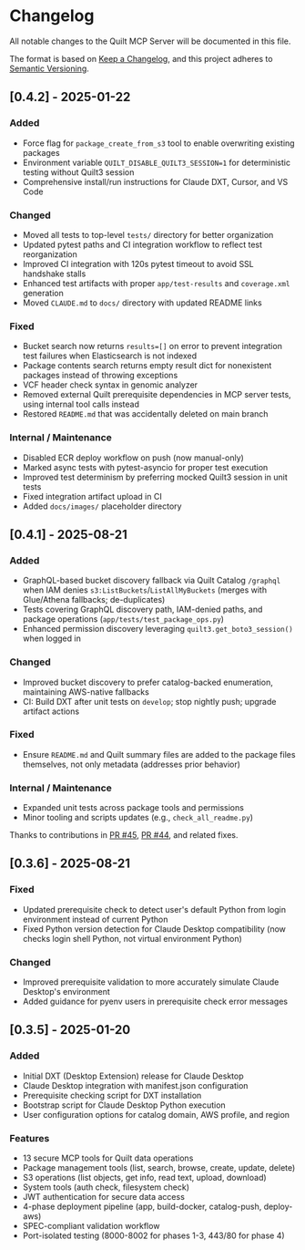 <!-- markdownlint-disable MD025 -->
# Changelog

All notable changes to the Quilt MCP Server will be documented in this file.

The format is based on [Keep a Changelog](https://keepachangelog.com/en/1.0.0/),
and this project adheres to [Semantic Versioning](https://semver.org/spec/v2.0.0.html).

## [0.4.2] - 2025-01-22

### Added

- Force flag for `package_create_from_s3` tool to enable overwriting existing packages
- Environment variable `QUILT_DISABLE_QUILT3_SESSION=1` for deterministic testing without Quilt3 session
- Comprehensive install/run instructions for Claude DXT, Cursor, and VS Code

### Changed

- Moved all tests to top-level `tests/` directory for better organization
- Updated pytest paths and CI integration workflow to reflect test reorganization
- Improved CI integration with 120s pytest timeout to avoid SSL handshake stalls
- Enhanced test artifacts with proper `app/test-results` and `coverage.xml` generation
- Moved `CLAUDE.md` to `docs/` directory with updated README links

### Fixed

- Bucket search now returns `results=[]` on error to prevent integration test failures when Elasticsearch is not indexed
- Package contents search returns empty result dict for nonexistent packages instead of throwing exceptions
- VCF header check syntax in genomic analyzer
- Removed external Quilt prerequisite dependencies in MCP server tests, using internal tool calls instead
- Restored `README.md` that was accidentally deleted on main branch

### Internal / Maintenance

- Disabled ECR deploy workflow on push (now manual-only)
- Marked async tests with pytest-asyncio for proper test execution
- Improved test determinism by preferring mocked Quilt3 session in unit tests
- Fixed integration artifact upload in CI
- Added `docs/images/` placeholder directory

## [0.4.1] - 2025-08-21

### Added

- GraphQL-based bucket discovery fallback via Quilt Catalog `/graphql` when IAM denies `s3:ListBuckets`/`ListAllMyBuckets` (merges with Glue/Athena fallbacks; de-duplicates)
- Tests covering GraphQL discovery path, IAM-denied paths, and package operations (`app/tests/test_package_ops.py`)
- Enhanced permission discovery leveraging `quilt3.get_boto3_session()` when logged in

### Changed

- Improved bucket discovery to prefer catalog-backed enumeration, maintaining AWS-native fallbacks
- CI: Build DXT after unit tests on `develop`; stop nightly push; upgrade artifact actions

### Fixed

- Ensure `README.md` and Quilt summary files are added to the package files themselves, not only metadata (addresses prior behavior)

### Internal / Maintenance

- Expanded unit tests across package tools and permissions
- Minor tooling and scripts updates (e.g., `check_all_readme.py`)

Thanks to contributions in [PR #45](https://github.com/quiltdata/quilt-mcp-server/pull/45), [PR #44](https://github.com/quiltdata/quilt-mcp-server/pull/44), and related fixes.

## [0.3.6] - 2025-08-21

### Fixed

- Updated prerequisite check to detect user's default Python from login environment instead of current Python
- Fixed Python version detection for Claude Desktop compatibility (now checks login shell Python, not virtual environment Python)

### Changed

- Improved prerequisite validation to more accurately simulate Claude Desktop's environment
- Added guidance for pyenv users in prerequisite check error messages

## [0.3.5] - 2025-01-20

### Added

- Initial DXT (Desktop Extension) release for Claude Desktop
- Claude Desktop integration with manifest.json configuration
- Prerequisite checking script for DXT installation
- Bootstrap script for Claude Desktop Python execution
- User configuration options for catalog domain, AWS profile, and region

### Features

- 13 secure MCP tools for Quilt data operations
- Package management tools (list, search, browse, create, update, delete)
- S3 operations (list objects, get info, read text, upload, download)
- System tools (auth check, filesystem check)
- JWT authentication for secure data access
- 4-phase deployment pipeline (app, build-docker, catalog-push, deploy-aws)
- SPEC-compliant validation workflow
- Port-isolated testing (8000-8002 for phases 1-3, 443/80 for phase 4)
